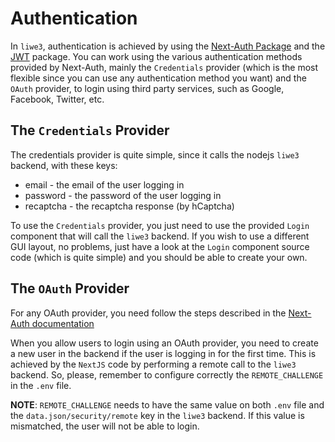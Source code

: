 # Authentication

In `liwe3`, authentication is achieved by using the [Next-Auth Package](https://next-auth.js.org/) and the [JWT](https://jwt.io/) package.
You can work using the various authentication methods provided by Next-Auth, mainly the `Credentials` provider (which is the most flexible since you can use any authentication method you want) and the `OAuth` provider, to login using third party services, such as Google, Facebook, Twitter, etc.

## The `Credentials` Provider

The credentials provider is quite simple, since it calls the nodejs `liwe3` backend, with these keys:

- email		- the email of the user logging in
- password	- the password of the user logging in
- recaptcha - the recaptcha response (by hCaptcha)

To use the `Credentials` provider, you just need to use the provided `Login` component that will call the `liwe3` backend. If you wish to use a different GUI layout, no problems, just have a look at the `Login` component source code (which is quite simple) and you should be able to create your own.

## The `OAuth` Provider

For any OAuth provider, you need follow the steps described in the [Next-Auth documentation](https://next-auth.js.org/providers/)

When you allow users to login using an OAuth provider, you need to create a new user in the backend if the user is logging in for the first time.
This is achieved by the `NextJS` code by performing a remote call to the `liwe3` backend.
So, please, remember to configure correctly the `REMOTE_CHALLENGE` in the `.env` file.

**NOTE**: `REMOTE_CHALLENGE` needs to have the same value on both `.env` file and the `data.json/security/remote` key in the `liwe3` backend.
If this value is mismatched, the user will not be able to login.





